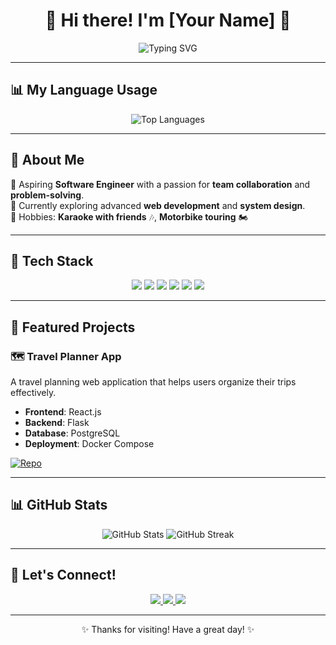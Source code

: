 <h1 align="center">👋 Hi there! I'm [Your Name] 🌟</h1>
<p align="center">
  <img src="https://readme-typing-svg.herokuapp.com?color=%2336BCF7&lines=Software+Engineer+in+the+making;Passionate+about+technology+%26+innovation!;Lifelong+learner+%F0%9F%93%9A+%F0%9F%92%AA" alt="Typing SVG" />
</p>

---

## 📊 My Language Usage  
<p align="center">
  <img src="https://github-readme-stats.vercel.app/api/top-langs/?username=yourusername&layout=compact&theme=radical&langs_count=8" alt="Top Languages" />
</p>

---

## 🌟 About Me  
🎯 Aspiring **Software Engineer** with a passion for **team collaboration** and **problem-solving**.  
🌱 Currently exploring advanced **web development** and **system design**.  
🎤 Hobbies: **Karaoke with friends** 🎶, **Motorbike touring** 🏍️  

---

## 🚀 Tech Stack  
<p align="center">
  <img src="https://img.shields.io/badge/-HTML5-E34F26?logo=html5&logoColor=white&style=for-the-badge" />
  <img src="https://img.shields.io/badge/-CSS3-1572B6?logo=css3&logoColor=white&style=for-the-badge" />
  <img src="https://img.shields.io/badge/-JavaScript-F7DF1E?logo=javascript&logoColor=black&style=for-the-badge" />
  <img src="https://img.shields.io/badge/-React-61DAFB?logo=react&logoColor=black&style=for-the-badge" />
  <img src="https://img.shields.io/badge/-Python-3776AB?logo=python&logoColor=white&style=for-the-badge" />
  <img src="https://img.shields.io/badge/-Docker-2496ED?logo=docker&logoColor=white&style=for-the-badge" />
</p>

---

## 📂 Featured Projects  
### 🗺️ **Travel Planner App**  
A travel planning web application that helps users organize their trips effectively.  
- **Frontend**: React.js  
- **Backend**: Flask  
- **Database**: PostgreSQL  
- **Deployment**: Docker Compose  

[![Repo](https://img.shields.io/badge/View%20Repository-%2312100E.svg?style=for-the-badge&logo=github)](https://github.com/yourusername/travel-planner-app)

---

## 📊 GitHub Stats  
<p align="center">
  <img src="https://github-readme-stats.vercel.app/api?username=yourusername&show_icons=true&theme=radical" alt="GitHub Stats" />
  <img src="https://github-readme-streak-stats.herokuapp.com/?user=yourusername&theme=radical" alt="GitHub Streak" />
</p>

---

## 💬 Let's Connect!  
<p align="center">
  <a href="https://linkedin.com/in/your-profile">
    <img src="https://img.shields.io/badge/-LinkedIn-0077B5?logo=linkedin&logoColor=white&style=for-the-badge" />
  </a>
  <a href="mailto:your.email@example.com">
    <img src="https://img.shields.io/badge/-Email-D14836?logo=gmail&logoColor=white&style=for-the-badge" />
  </a>
  <a href="https://yourportfolio.com">
    <img src="https://img.shields.io/badge/-Portfolio-FF5722?logo=firefox&logoColor=white&style=for-the-badge" />
  </a>
</p>

---

<p align="center">✨ Thanks for visiting! Have a great day! ✨</p>
